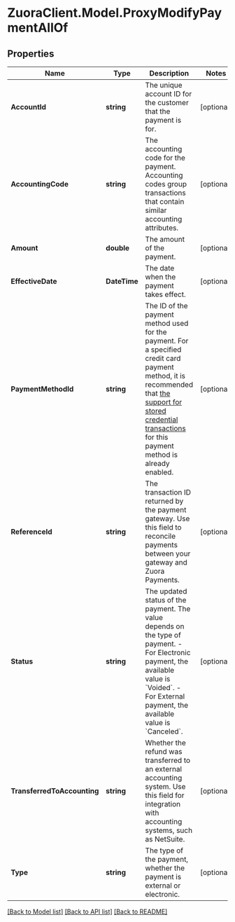 # ZuoraClient.Model.ProxyModifyPaymentAllOf

## Properties

Name | Type | Description | Notes
------------ | ------------- | ------------- | -------------
**AccountId** | **string** | The unique account ID for the customer that the payment is for.  | [optional] 
**AccountingCode** | **string** | The accounting code for the payment. Accounting codes group transactions that contain similar accounting attributes.  | [optional] 
**Amount** | **double** | The amount of the payment.  | [optional] 
**EffectiveDate** | **DateTime** | The date when the payment takes effect.  | [optional] 
**PaymentMethodId** | **string** | The ID of the payment method used for the payment.   For a specified credit card payment method, it is recommended that [the support for stored credential transactions](https://knowledgecenter.zuora.com/Billing/Billing_and_Payments/L_Payment_Methods/Stored_credential_transactions) for this payment method is already enabled.  | [optional] 
**ReferenceId** | **string** | The transaction ID returned by the payment gateway. Use this field to reconcile payments between your gateway and Zuora Payments.  | [optional] 
**Status** | **string** | The updated status of the payment. The value depends on the type of payment.  - For Electronic payment, the available value is &#x60;Voided&#x60;. - For External payment, the available value is &#x60;Canceled&#x60;.  | [optional] 
**TransferredToAccounting** | **string** | Whether the refund was transferred to an external accounting system. Use this field for integration with accounting systems, such as NetSuite.  | [optional] 
**Type** | **string** | The type of the payment, whether the payment is external or electronic.  | [optional] 

[[Back to Model list]](../README.md#documentation-for-models) [[Back to API list]](../README.md#documentation-for-api-endpoints) [[Back to README]](../README.md)

